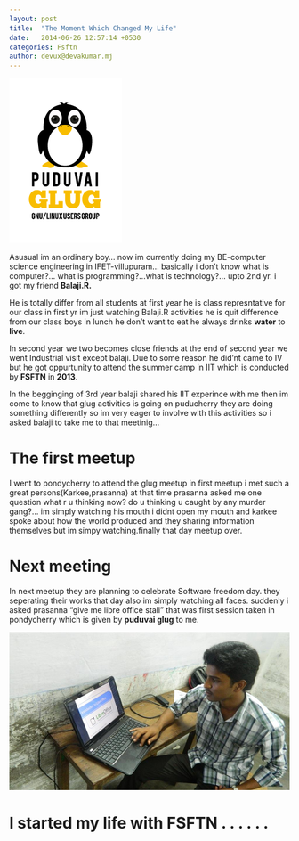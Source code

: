 ```yaml
---
layout: post
title:  "The Moment Which Changed My Life"
date:   2014-06-26 12:57:14 +0530
categories: Fsftn
author: devux@devakumar.mj
---
```


![](/images/puduvaiglug.png)

Asusual im an ordinary boy… now im currently doing my BE-computer science engineering in IFET-villupuram… basically i don’t know what is computer?… what is programming?…what is  technology?… upto 2nd yr. i got my friend
**Balaji.R.**

He is totally differ from all students at first year he is class represntative for our class in first yr im just watching Balaji.R activities he is quit difference from our class boys  in lunch he don’t want to eat he always drinks **water** to **live**.

In second year we two becomes close friends at the end of second year we went Industrial visit except balaji. Due to some reason he did’nt came to IV but he got oppurtunity to attend the summer camp in IIT which is conducted by **FSFTN** in **2013**.

In the begginging of 3rd year balaji shared his IIT experince  with me then im come to know that glug activities is going on puducherry they are doing something differently so im very eager to involve with this activities so i asked balaji to take me to that meetinig…

# The first meetup

I went to pondycherry to attend the glug meetup in first meetup i met such a great persons(Karkee,prasanna) at that time prasanna asked me one question what r u thinking now? do u thinking u caught by any murder gang?… im simply watching his mouth i didnt open my mouth and karkee spoke about how the world produced and they sharing information themselves but im simpy watching.finally that day meetup over.

# Next meeting

In next meetup they are planning to celebrate Software freedom day. they seperating their works that day also im simply watching all faces. suddenly i asked prasanna  “give me libre office stall”  that was first session taken in pondycherry which is given by **puduvai glug** to me.

![](/images/563100_436700986439479_205537381_n.jpg)

# I started my life with FSFTN . . . . . .